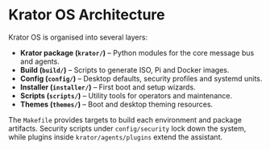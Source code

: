 # Krator OS Architecture

Krator OS is organised into several layers:

 - **Krator package (`krator/`)** – Python modules for the core message bus and agents.
- **Build (`build/`)** – Scripts to generate ISO, Pi and Docker images.
- **Config (`config/`)** – Desktop defaults, security profiles and systemd units.
- **Installer (`installer/`)** – First boot and setup wizards.
- **Scripts (`scripts/`)** – Utility tools for operators and maintenance.
- **Themes (`themes/`)** – Boot and desktop theming resources.

The `Makefile` provides targets to build each environment and package
artifacts. Security scripts under `config/security` lock down the system,
while plugins inside `krator/agents/plugins` extend the assistant.
